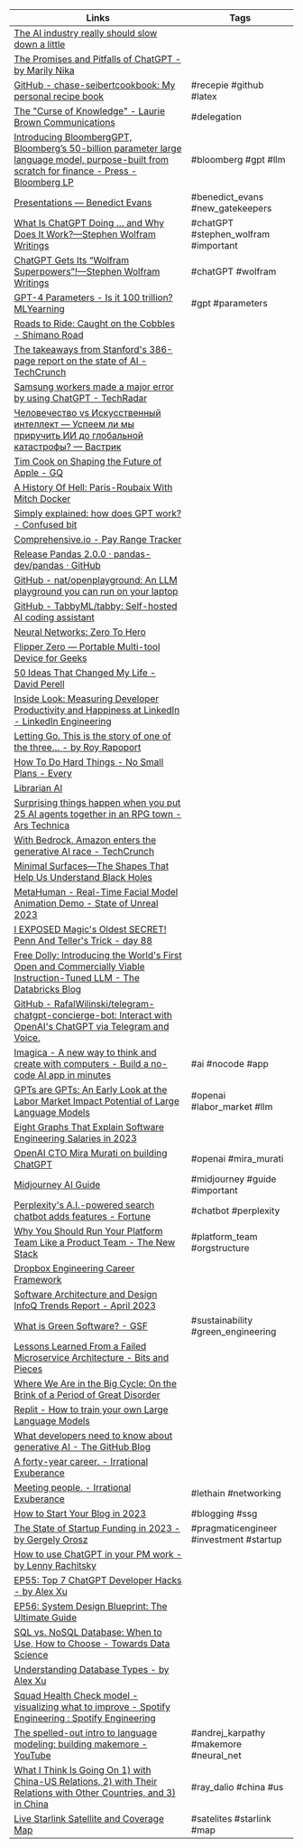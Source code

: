 | Links | Tags |
| ----- | ---- |
| [The AI industry really should slow down a little](https://open.substack.com/pub/platformer/p/the-ai-industry-really-should-slow) |  |
| [The Promises and Pitfalls of ChatGPT - by Marily Nika](https://debliu.substack.com/p/the-promises-and-pitfalls-of-chatgpt) |  |
| [GitHub - chase-seibertcookbook: My personal recipe book](https://github.com/chase-seibert/cookbook) | #recepie #github #latex |
| [The "Curse of Knowledge" - Laurie Brown Communications](https://lauriebrown.com/blog/communication-skills-blog/the-curse-of-knowledge/) | #delegation |
| [Introducing BloombergGPT, Bloomberg’s 50-billion parameter large language model, purpose-built from scratch for finance - Press - Bloomberg LP](https://www.bloomberg.com/company/press/bloomberggpt-50-billion-parameter-llm-tuned-finance/) | #bloomberg #gpt #llm|
| [Presentations — Benedict Evans](https://www.ben-evans.com/presentations) | #benedict_evans #new_gatekeepers|
| [What Is ChatGPT Doing … and Why Does It Work?—Stephen Wolfram Writings](https://writings.stephenwolfram.com/2023/02/what-is-chatgpt-doing-and-why-does-it-work/) | #chatGPT #stephen_wolfram #important|
| [ChatGPT Gets Its “Wolfram Superpowers”!—Stephen Wolfram Writings](https://writings.stephenwolfram.com/2023/03/chatgpt-gets-its-wolfram-superpowers/) | #chatGPT #wolfram|
| [GPT-4 Parameters - Is it 100 trillion? MLYearning](https://www.mlyearning.org/gpt-4-parameters/) | #gpt #parameters |
| [Roads to Ride: Caught on the Cobbles - Shimano Road](https://road.shimano.com/stories/caught-on-the-cobbles) |  |
| [The takeaways from Stanford&#039;s 386-page report on the state of AI - TechCrunch](https://techcrunch.com/2023/04/04/the-takeaways-from-stanfords-386-page-report-on-the-state-of-ai/) |  |
| [Samsung workers made a major error by using ChatGPT - TechRadar](https://www.techradar.com/news/samsung-workers-leaked-company-secrets-by-using-chatgpt) |  |
| [Человечество vs Искусственный интеллект — Успеем ли мы приручить ИИ до глобальной катастрофы? —  Вастрик](https://vas3k.blog/blog/ai_alignment/) |  |
| [Tim Cook on Shaping the Future of Apple - GQ](https://www.gq.com/story/tim-cook-global-creativity-awards-cover-2023) |  |
| [A History Of Hell: Paris-Roubaix With Mitch Docker](https://youtu.be/lP-vztoS3Xc) |  |
| [Simply explained: how does GPT work? - Confused bit](https://confusedbit.dev/posts/how_does_gpt_work/) |  |
| [Comprehensive.io - Pay Range Tracker](https://www.comprehensive.io/) |  |
| [Release Pandas 2.0.0 · pandas-dev/pandas · GitHub](https://github.com/pandas-dev/pandas/releases/tag/v2.0.0) |  |
| [GitHub - nat/openplayground: An LLM playground you can run on your laptop](https://github.com/nat/openplayground) |  |
| [GitHub - TabbyML/tabby: Self-hosted AI coding assistant](https://github.com/TabbyML/tabby) |  |
| [Neural Networks: Zero To Hero](https://karpathy.ai/zero-to-hero.html) |  |
| [Flipper Zero — Portable Multi-tool Device for Geeks](https://flipperzero.one/) |  |
| [50 Ideas That Changed My Life - David Perell](https://perell.com/essay/50-ideas-that-changed-my-life/) |  |
| [Inside Look: Measuring Developer Productivity and Happiness at LinkedIn - LinkedIn Engineering](https://engineering.linkedin.com/blog/2023/inside-look--measuring-developer-productivity-and-happiness-at-l) |  |
| [Letting Go. This is the story of one of the three… - by Roy Rapoport](https://medium.com/@royrapoport/letting-go-37ad35a341c4) |  |
| [How To Do Hard Things - No Small Plans - Every](https://every.to/no-small-plans/how-to-do-hard-things) |  |
| [Librarian AI](https://www.librarian-ai.com/) |  |
| [Surprising things happen when you put 25 AI agents together in an RPG town - Ars Technica](https://arstechnica.com/information-technology/2023/04/surprising-things-happen-when-you-put-25-ai-agents-together-in-an-rpg-town/) |  |
| [With Bedrock, Amazon enters the generative AI race - TechCrunch](https://techcrunch.com/2023/04/13/with-bedrock-amazon-enters-the-generative-ai-race/) |  |
| [Minimal Surfaces—The Shapes That Help Us Understand Black Holes](https://youtu.be/_t-3lCZXlPM) |  |
| [MetaHuman - Real-Time Facial Model Animation Demo - State of Unreal 2023](https://youtu.be/pnaKyc3mQVk) |  |
| [I EXPOSED Magic's Oldest SECRET! Penn And Teller's Trick  - day 88](https://youtu.be/CnKSgYDDFyE) |  |
| [Free Dolly: Introducing the World&#x27;s First Open and Commercially Viable Instruction-Tuned LLM - The Databricks Blog](https://www.databricks.com/blog/2023/04/12/dolly-first-open-commercially-viable-instruction-tuned-llm) |  |
| [GitHub - RafalWilinski/telegram-chatgpt-concierge-bot: Interact with OpenAI&#39;s ChatGPT via Telegram and Voice.](https://github.com/RafalWilinski/telegram-chatgpt-concierge-bot) |  |
| [Imagica - A new way to think and create with computers - Build a no-code AI app in minutes](https://www.imagica.ai/) | #ai #nocode #app |
| [GPTs are GPTs: An Early Look at the Labor Market Impact Potential of Large Language Models](https://art19.com/shows/echt-gebeurd/episodes/15a123c2-50e7-4abe-82cf-241aacc20619) | #openai #labor_market #llm |
| [Eight Graphs That Explain Software Engineering Salaries in 2023](https://spectrum.ieee.org/software-salaries-2023) | |
| [OpenAI CTO Mira Murati on building ChatGPT](https://archive.ph/9t9gB) | #openai #mira_murati|
| [Midjourney AI Guide](https://enchanting-trader-463.notion.site/Midjourney-AI-Guide-41eca43809dd4d8fa676e648436fc29c) | #midjourney #guide #important |
| [Perplexity's A.I.-powered search chatbot adds features - Fortune](https://archive.ph/KGRqn) | #chatbot #perplexity  
| [Why You Should Run Your Platform Team Like a Product Team - The New Stack](https://thenewstack.io/why-you-should-run-your-platform-team-like-a-product-team/) | #platform_team #orgstructure |
| [Dropbox Engineering Career Framework](https://dropbox.github.io/dbx-career-framework/) | |
| [Software Architecture and Design InfoQ Trends Report - April 2023](https://www.infoq.com/articles/architecture-trends-2023/) | |
| [What is Green Software? - GSF](https://greensoftware.foundation/articles/what-is-green-software) | #sustainability #green_engineering  |
| [Lessons Learned From a Failed Microservice Architecture - Bits and Pieces](https://blog.bitsrc.io/lessons-learned-from-a-failed-micro-service-architecture-e76269d5ada7) |  |
| [Where We Are in the Big Cycle: On the Brink of a Period of Great Disorder](https://www.linkedin.com/pulse/where-we-big-cycle-brink-period-great-disorder-ray-dalio) |  |
| [Replit - How to train your own Large Language Models](https://blog.replit.com/llm-training) | |
| [What developers need to know about generative AI - The GitHub Blog](https://github.blog/2023-04-07-what-developers-need-to-know-about-generative-ai/) | |
| [A forty-year career. - Irrational Exuberance](https://lethain.com/forty-year-career/) | |
| [Meeting people. - Irrational Exuberance](https://lethain.com/meeting-people/) | #lethain #networking|
| [How to Start Your Blog in 2023](https://molodtsov.me/2023/02/how-to-start-your-blog-in-2023/) | #blogging #ssg |
| [The State of Startup Funding in 2023 - by Gergely Orosz](https://newsletter.pragmaticengineer.com/p/the-state-of-startup-funding-in-2023) | #pragmaticengineer #investment #startup |
| [How to use ChatGPT in your PM work - by Lenny Rachitsky](https://www.lennysnewsletter.com/p/how-to-use-chatgpt-in-your-pm-work) | |
| [EP55: Top 7 ChatGPT Developer Hacks - by Alex Xu](https://blog.bytebytego.com/p/ep55-data-structures-used-in-daily) | |
| [EP56: System Design Blueprint: The Ultimate Guide](https://blog.bytebytego.com/p/ep56-system-design-blueprint-the) | |
| [SQL vs. NoSQL Database: When to Use, How to Choose - Towards Data Science](https://towardsdatascience.com/datastore-choices-sql-vs-nosql-database-ebec24d56106) | |
| [Understanding Database Types - by Alex Xu](https://blog.bytebytego.com/p/understanding-database-types) | |
| [Squad Health Check model - visualizing what to improve - Spotify Engineering : Spotify Engineering](https://engineering.atspotify.com/2014/09/squad-health-check-model/) | |
| [The spelled-out intro to language modeling: building makemore - YouTube](https://www.youtube.com/watch?v=PaCmpygFfXo) | #andrej_karpathy #makemore #neural_net |
| [What I Think Is Going On 1) with China-US Relations, 2) with Their Relations with Other Countries, and 3) in China](https://www.linkedin.com/pulse/what-i-think-going-1-china-us-relations-2-other-countries-ray-dalio) | #ray_dalio #china #us  |
| [Live Starlink Satellite and Coverage Map](https://satellitemap.space/) | #satelites #starlink #map  |